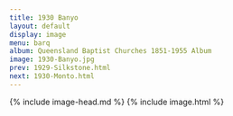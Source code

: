 ```yaml
---
title: 1930 Banyo
layout: default
display: image
menu: barq
album: Queensland Baptist Churches 1851-1955 Album
image: 1930-Banyo.jpg
prev: 1929-Silkstone.html
next: 1930-Monto.html
---
```

{% include image-head.md %}
{% include image.html %}